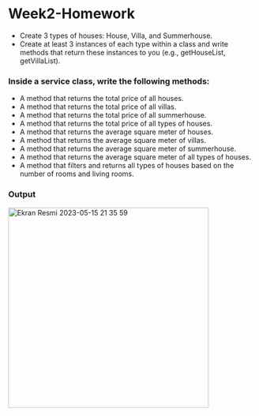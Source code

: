 # Week2-Homework
- Create 3 types of houses: House, Villa, and Summerhouse.
- Create at least 3 instances of each type within a class and write methods that return these instances to you (e.g., getHouseList, getVillaList).


### Inside a service class, write the following methods:
- A method that returns the total price of all houses.
- A method that returns the total price of all villas.
- A method that returns the total price of all summerhouse.
- A method that returns the total price of all types of houses.
- A method that returns the average square meter of houses.
- A method that returns the average square meter of villas.
- A method that returns the average square meter of summerhouse.
- A method that returns the average square meter of all types of houses.
- A method that filters and returns all types of houses based on the number of rooms and living rooms.

### Output


<img width="406" alt="Ekran Resmi 2023-05-15 21 35 59" src="https://github.com/oznurkandakoglu/Week2-Homework/assets/73194842/1db58035-9b5d-45b8-bf35-a297ba5efebb">


